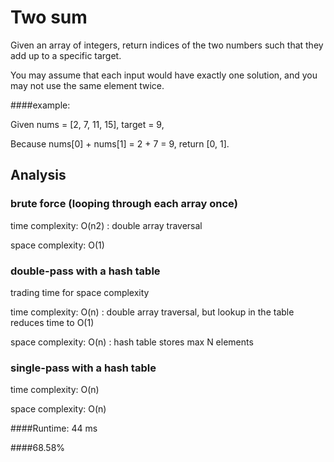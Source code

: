 # Two sum

Given an array of integers, return indices of the two numbers such that they add up to a specific target.

You may assume that each input would have exactly one solution, and you may not use the same element twice.

####example:

Given nums = [2, 7, 11, 15], target = 9,

Because nums[0] + nums[1] = 2 + 7 = 9,
return [0, 1].



## Analysis

### brute force (looping through each array once)
time complexity:  O(n2)		: double array traversal
	
space complexity:  O(1)


### double-pass with a hash table
trading time for space complexity

time complexity: O(n)		: double array traversal, but lookup in the table reduces time to O(1)

space complexity: O(n)		: hash table stores max N elements

	
	
### single-pass with a hash table
time complexity: O(n)

space complexity: O(n)



####Runtime: 44 ms

####68.58%